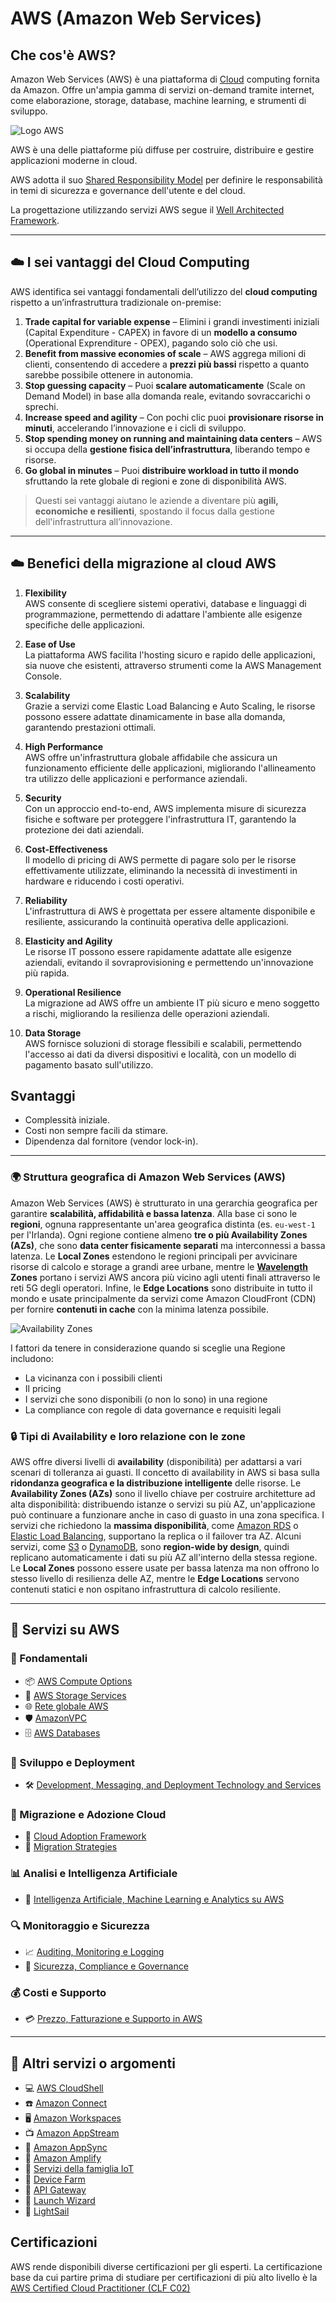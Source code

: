 # AWS (Amazon Web Services)

## Che cos'è AWS?

Amazon Web Services (AWS) è una piattaforma di [Cloud](00-Intro/Cloud.md) computing fornita da Amazon. Offre un'ampia gamma di servizi on-demand tramite internet, come elaborazione, storage, database, machine learning, e strumenti di sviluppo.

![Logo AWS](aws.png)

AWS è una delle piattaforme più diffuse per costruire, distribuire e gestire applicazioni moderne in cloud.

AWS adotta il suo [Shared Responsibility Model](00-Intro/Shared-Responsibility-Model.md) per definire le responsabilità in temi di sicurezza e governance dell'utente e del cloud.

La progettazione utilizzando servizi AWS segue il [Well Architected Framework](00-Intro/Well-Architected-Framework.md).

---
## ☁️ I sei vantaggi del Cloud Computing

AWS identifica sei vantaggi fondamentali dell’utilizzo del **cloud computing** rispetto a un’infrastruttura tradizionale on-premise:

1. **Trade capital for variable expense** – Elimini i grandi investimenti iniziali (Capital Expenditure - CAPEX) in favore di un **modello a consumo** (Operational Exprenditure - OPEX), pagando solo ciò che usi.
2. **Benefit from massive economies of scale** – AWS aggrega milioni di clienti, consentendo di accedere a **prezzi più bassi** rispetto a quanto sarebbe possibile ottenere in autonomia.
3. **Stop guessing capacity** – Puoi **scalare automaticamente** (Scale on Demand Model) in base alla domanda reale, evitando sovraccarichi o sprechi.
4. **Increase speed and agility** – Con pochi clic puoi **provisionare risorse in minuti**, accelerando l’innovazione e i cicli di sviluppo.
5. **Stop spending money on running and maintaining data centers** – AWS si occupa della **gestione fisica dell’infrastruttura**, liberando tempo e risorse.
6. **Go global in minutes** – Puoi **distribuire workload in tutto il mondo** sfruttando la rete globale di regioni e zone di disponibilità AWS.

> Questi sei vantaggi aiutano le aziende a diventare più **agili, economiche e resilienti**, spostando il focus dalla gestione dell'infrastruttura all’innovazione.

---
## ☁️ Benefici della migrazione al cloud AWS

1. **Flexibility**  
   AWS consente di scegliere sistemi operativi, database e linguaggi di programmazione, permettendo di adattare l'ambiente alle esigenze specifiche delle applicazioni.

2. **Ease of Use**  
   La piattaforma AWS facilita l'hosting sicuro e rapido delle applicazioni, sia nuove che esistenti, attraverso strumenti come la AWS Management Console.

3. **Scalability**  
   Grazie a servizi come Elastic Load Balancing e Auto Scaling, le risorse possono essere adattate dinamicamente in base alla domanda, garantendo prestazioni ottimali.

4. **High Performance**  
   AWS offre un'infrastruttura globale affidabile che assicura un funzionamento efficiente delle applicazioni, migliorando l'allineamento tra utilizzo delle applicazioni e performance aziendali.

5. **Security**  
   Con un approccio end-to-end, AWS implementa misure di sicurezza fisiche e software per proteggere l'infrastruttura IT, garantendo la protezione dei dati aziendali.

6. **Cost-Effectiveness**  
   Il modello di pricing di AWS permette di pagare solo per le risorse effettivamente utilizzate, eliminando la necessità di investimenti in hardware e riducendo i costi operativi.

7. **Reliability**  
   L'infrastruttura di AWS è progettata per essere altamente disponibile e resiliente, assicurando la continuità operativa delle applicazioni.

8. **Elasticity and Agility**  
   Le risorse IT possono essere rapidamente adattate alle esigenze aziendali, evitando il sovraprovisioning e permettendo un'innovazione più rapida.

9. **Operational Resilience**  
   La migrazione ad AWS offre un ambiente IT più sicuro e meno soggetto a rischi, migliorando la resilienza delle operazioni aziendali.

10. **Data Storage**  
    AWS fornisce soluzioni di storage flessibili e scalabili, permettendo l'accesso ai dati da diversi dispositivi e località, con un modello di pagamento basato sull'utilizzo.

## Svantaggi

- Complessità iniziale.
- Costi non sempre facili da stimare.
- Dipendenza dal fornitore (vendor lock-in).

---
### 🌍 Struttura geografica di Amazon Web Services (AWS)

Amazon Web Services (AWS) è strutturato in una gerarchia geografica per garantire **scalabilità, affidabilità e bassa latenza**. 
Alla base ci sono le **regioni**, ognuna rappresentante un'area geografica distinta (es. `eu-west-1` per l'Irlanda). 
Ogni regione contiene almeno **tre o più Availability Zones (AZs)**, che sono **data center fisicamente separati** ma interconnessi a bassa latenza. 
Le **Local Zones** estendono le regioni principali per avvicinare risorse di calcolo e storage a grandi aree urbane, mentre le **[Wavelength](03-CDN-e-Networking/AWS-Wavelength.md) Zones** portano i servizi AWS ancora più vicino agli utenti finali attraverso le reti 5G degli operatori. 
Infine, le **Edge Locations** sono distribuite in tutto il mondo e usate principalmente da servizi come Amazon CloudFront (CDN) per fornire **contenuti in cache** con la minima latenza possibile.

![Availability Zones](availabilityzones.png)

I fattori da tenere in considerazione quando si sceglie una Regione includono:
- La vicinanza con i possibili clienti
- Il pricing
- I servizi che sono disponibili (o non lo sono) in una regione
- La compliance con regole di data governance e requisiti legali

### 🔒 Tipi di Availability e loro relazione con le zone

AWS offre diversi livelli di **availability** (disponibilità) per adattarsi a vari scenari di tolleranza ai guasti. 
Il concetto di availability in AWS si basa sulla **ridondanza geografica e la distribuzione intelligente** delle risorse.
Le **Availability Zones (AZs)** sono il livello chiave per costruire architetture ad alta disponibilità: distribuendo istanze o servizi su più AZ, un'applicazione può continuare a funzionare anche in caso di guasto in una zona specifica. 
I servizi che richiedono la **massima disponibilità**, come [Amazon RDS](04-Database-services/Amazon-RDS.md) o [Elastic Load Balancing](03-CDN-e-Networking/Amazon-ELB.md), supportano la replica o il failover tra AZ. 
Alcuni servizi, come [S3](02-Storage-services/Amazon-S3.md) o [DynamoDB](04-Database-services/Amazon-DynamoDB.md), sono **region-wide by design**, quindi replicano automaticamente i dati su più AZ all'interno della stessa regione. 
Le **Local Zones** possono essere usate per bassa latenza ma non offrono lo stesso livello di resilienza delle AZ, mentre le **Edge Locations** servono contenuti statici e non ospitano infrastruttura di calcolo resiliente. 


---
## 🚀 Servizi su AWS

### 🧠 Fondamentali
- 📦 [AWS Compute Options](01-Compute-options/AWS-Compute-Options.md)
- 💾 [AWS Storage Services](02-Storage-services/AWS-Storage-Services.md)
- 🌐 [Rete globale AWS](03-CDN-e-Networking/Rete-globale-AWS.md)
- 🛡️ [AmazonVPC](03-CDN-e-Networking/Amazon-VPC.md)
- 🗄️ [AWS Databases](04-Database-services/AWS-Databases.md)

### 🧰 Sviluppo e Deployment
- 🛠️ [Development, Messaging, and Deployment Technology and Services](05-Development-Messaging-Deploying/Development-Messaging-and-Deployment.md)

### 🚚 Migrazione e Adozione Cloud
- 📘 [Cloud Adoption Framework](06-Cloud-Adoption-Framework-and-Migration-Strategies/Cloud-Adoption-Framework.md)  
- 🔁 [Migration Strategies](06-Cloud-Adoption-Framework-and-Migration-Strategies/AWS-Migration-Strategies.md)

### 📊 Analisi e Intelligenza Artificiale
- 🤖 [Intelligenza Artificiale, Machine Learning e Analytics su AWS](07-IA-ML-Analytics/Intelligenza-artificiale-Machine-Learning-e-Analytics.md)

### 🔍 Monitoraggio e Sicurezza
- 📈 [Auditing, Monitoring e Logging](08-Auditing-Monitoring-Logging/Auditing-Monitoring-Logging.md)
- 🔐 [Sicurezza, Compliance e Governance](09-Sicurezza-Compliance-Governance/Sicurezza-Compliance-Governance.md)

### 💰 Costi e Supporto
- 💳 [Prezzo, Fatturazione e Supporto in AWS](10-Prezzo-Fatturazione-Supporto/Prezzo-Fatturazione-Supporto.md)

---

## 🧩 Altri servizi o argomenti

- 💻 [AWS CloudShell](Others/AWS-CloudShell.md)
- ☎️ [Amazon Connect](Others/Amazon-Connect.md)
- 🖥️ [Amazon Workspaces](Others/Amazon-Workspaces.md)
- 📺 [Amazon AppStream](Others/Amazon-AppStream.md)
- 🔄 [Amazon AppSync](Others/Amazon-AppSync.md)
- 🚀 [Amazon Amplify](Others/AWS-Amplify.md)
- 📡 [Servizi della famiglia IoT](Others/AWS-IoT-Family.md)
- 📱 [Device Farm](AWS-Device-Farm)
- 🌉 [API Gateway](Others/Amazon-API-Gateway.md)
- 🧙 [Launch Wizard](Others/AWS-Launch-Wizard.md)
- 🌟 [LightSail](Others/AWS-LightSail.md)


## Certificazioni

AWS rende disponibili diverse certificazioni per gli esperti.
La certificazione base da cui partire prima di studiare per certificazioni di più alto livello è la [AWS Certified Cloud Practitioner (CLF C02)](AWS-Certified-Cloud-Practitioner-(CLF-C02).md)